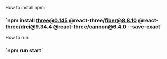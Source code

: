 How to install npm:

### `npm install three@0.145 @react-three/fiber@8.8.10 @react-three/drei@9.34.4 @react-three/cannon@6.4.0 --save-exact´

How to run:

### `npm run start´



